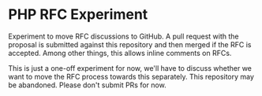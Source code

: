 PHP RFC Experiment
==================

Experiment to move RFC discussions to GitHub. A pull request with the proposal is submitted against
this repository and then merged if the RFC is accepted. Among other things, this allows inline
comments on RFCs.

This is just a one-off experiment for now, we'll have to discuss whether we want to move the RFC
process towards this separately. This repository may be abandoned. Please don't submit PRs for now.
